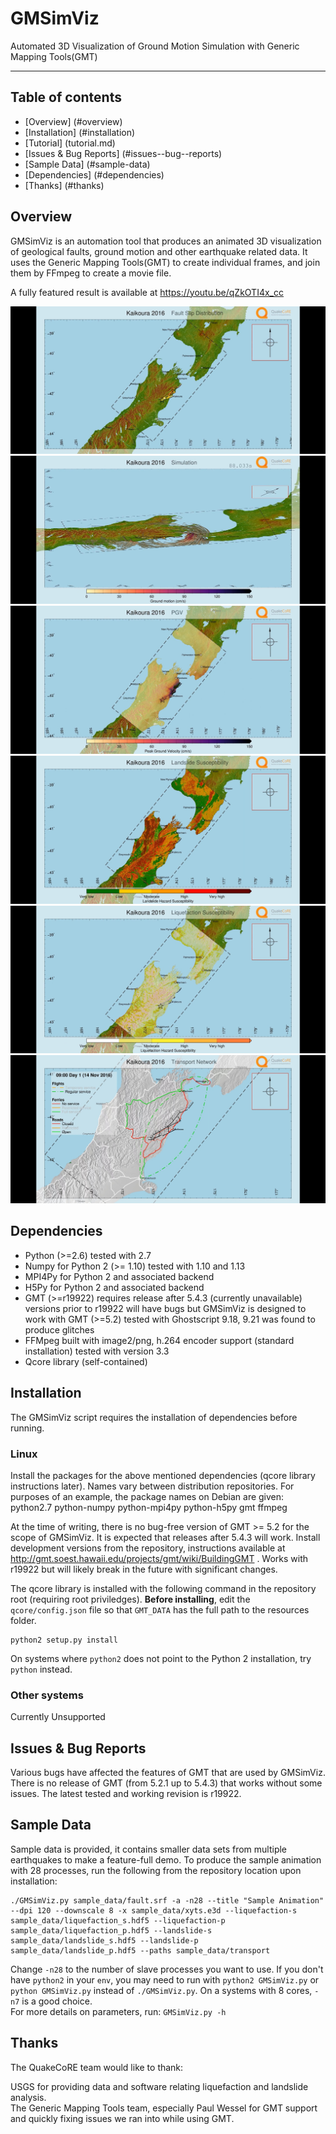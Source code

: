# GMSimViz
Automated 3D Visualization of Ground Motion Simulation with Generic Mapping Tools(GMT)

----------

## Table of contents
   * [Overview] (#overview)
   * [Installation] (#installation)
   * [Tutorial] (tutorial.md)
   * [Issues & Bug Reports] (#issues--bug--reports)
   * [Sample Data] (#sample-data)
   * [Dependencies] (#dependencies)
   * [Thanks] (#thanks)

## Overview
GMSimViz is an automation tool that produces an animated 3D visualization of geological faults, ground motion and other earthquake related data. It uses the Generic Mapping Tools(GMT) to create individual frames, and join them by FFmpeg to create a movie file.

A fully featured result is available at https://youtu.be/qZkOTI4x_cc

![](figures/kaikoura_fault_slip_distribution.jpg)
![](figures/kaikoura_ground_motion_hitting_wellington.jpg)
![](figures/kaikoura_peak_ground_velocity.jpg)
![](figures/kaikoura_landslide_susceptibility.jpg)
![](figures/kaikoura_liquefaction_susceptibility.jpg)
![](figures/kaikoura_transport_recovery.jpg)



## Dependencies
* Python (>=2.6) tested with 2.7
* Numpy for Python 2 (>= 1.10) tested with 1.10 and 1.13
* MPI4Py for Python 2 and associated backend
* H5Py for Python 2 and associated backend
* GMT (>=r19922) requires release after 5.4.3 (currently unavailable) versions prior to r19922 will have bugs but GMSimViz is designed to work with GMT (>=5.2) tested with Ghostscript 9.18, 9.21 was found to produce glitches
* FFMpeg built with image2/png, h.264 encoder support (standard installation) tested with version 3.3
* Qcore library (self-contained)



## Installation
The GMSimViz script requires the installation of dependencies before running.
### Linux
Install the packages for the above mentioned dependencies (qcore library instructions later). Names vary between distribution repositories. For purposes of an example, the package names on Debian are given:\
python2.7 python-numpy python-mpi4py python-h5py gmt ffmpeg

At the time of writing, there is no bug-free version of GMT >= 5.2 for the scope of GMSimViz. It is expected that releases after 5.4.3 will work. Install development versions from the repository, instructions available at http://gmt.soest.hawaii.edu/projects/gmt/wiki/BuildingGMT . Works with r19922 but will likely break in the future with significant changes.

The qcore library is installed with the following command in the repository root (requiring root priviledges). **Before installing**, edit the `qcore/config.json` file so that `GMT_DATA` has the full path to the resources folder.
```shell
python2 setup.py install
```
On systems where `python2` does not point to the Python 2 installation, try `python` instead.

### Other systems
Currently Unsupported

## Issues & Bug Reports
Various bugs have affected the features of GMT that are used by GMSimViz. There is no release of GMT (from 5.2.1 up to 5.4.3) that works without some issues. The latest tested and working revision is r19922.

## Sample Data
Sample data is provided, it contains smaller data sets from multiple earthquakes to make a feature-full demo. To produce the sample animation with 28 processes, run the following from the repository location upon installation:
```shell
./GMSimViz.py sample_data/fault.srf -a -n28 --title "Sample Animation" --dpi 120 --downscale 8 -x sample_data/xyts.e3d --liquefaction-s sample_data/liquefaction_s.hdf5 --liquefaction-p sample_data/liquefaction_p.hdf5 --landslide-s sample_data/landslide_s.hdf5 --landslide-p sample_data/landslide_p.hdf5 --paths sample_data/transport
```
Change `-n28` to the number of slave processes you want to use. If you don't have `python2` in your `env`, you may need to run with `python2 GMSimViz.py` or `python GMSimViz.py` instead of `./GMSimViz.py`. On a systems with 8 cores, `-n7` is a good choice.\
For more details on parameters, run:
```GMSimViz.py -h```

## Thanks

The QuakeCoRE team would like to thank:

USGS for providing data and software relating liquefaction and landslide analysis.\
The Generic Mapping Tools team, especially Paul Wessel for GMT support and quickly fixing issues we ran into while using GMT.
